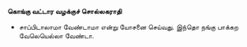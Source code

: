 **கொங்கு வட்டார வழக்குச் சொல்லகராதி**
- சாப்பிடாலாமா வேண்டாமா என்று யோசனை செய்வது. இந்தொ நங்கு பாக்கற வேலெயெல்லா வேண்டா.

